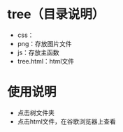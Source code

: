 # tree（目录说明）
- css：
- png：存放图片文件
-  js：存放主函数
- tree.html：html文件
# 使用说明
- 点击树文件夹
- 点击html文件，在谷歌浏览器上查看
